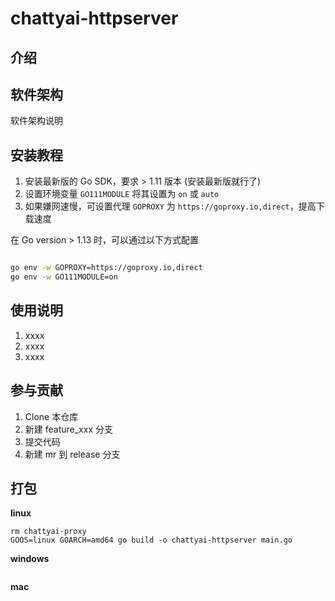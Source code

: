 # chattyai-httpserver

## 介绍


## 软件架构
软件架构说明


## 安装教程

1. 安装最新版的 Go SDK，要求 > 1.11 版本 (安装最新版就行了)
1. 设置环境变量 `GO111MODULE` 将其设置为 `on` 或 `auto`
1. 如果嫌网速慢，可设置代理 `GOPROXY` 为 `https://goproxy.io,direct`，提高下载速度

在 Go version > 1.13 时，可以通过以下方式配置

```sh

go env -w GOPROXY=https://goproxy.io,direct
go env -w GO111MODULE=on

```


## 使用说明

1.  xxxx
2.  xxxx
3.  xxxx

## 参与贡献

1.  Clone 本仓库
2.  新建 feature_xxx 分支
3.  提交代码
4.  新建 mr 到 release 分支

## 打包

**linux**

```shell
rm chattyai-proxy
GOOS=linux GOARCH=amd64 go build -o chattyai-httpserver main.go
```

**windows**
```shell

```

**mac**
```shell

```
